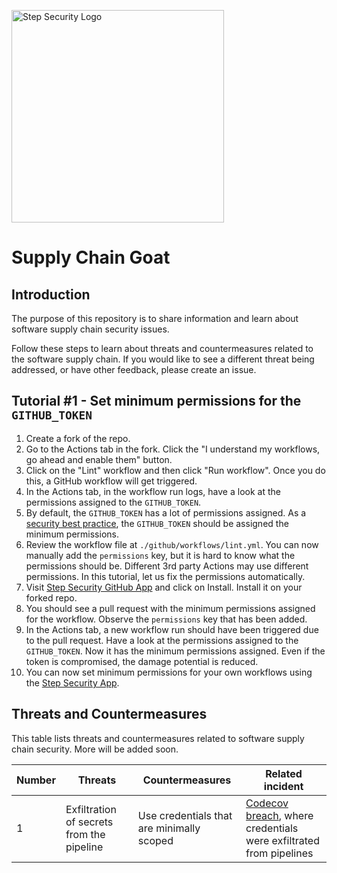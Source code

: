<p align="left">
  <img src="https://step-security-images.s3.us-west-2.amazonaws.com/Final-Logo-06.png" alt="Step Security Logo" width="340">
</p>

# Supply Chain Goat

## Introduction

The purpose of this repository is to share information and learn about software supply chain security issues. 

Follow these steps to learn about threats and countermeasures related to the software supply chain. If you would like to see a different threat being addressed, or have other feedback, please create an issue. 

## Tutorial #1 - Set minimum permissions for the `GITHUB_TOKEN`

1. Create a fork of the repo.
2. Go to the Actions tab in the fork. Click the "I understand my workflows, go ahead and enable them" button. 
3. Click on the "Lint" workflow and then click "Run workflow". Once you do this, a GitHub workflow will get triggered.
4. In the Actions tab, in the workflow run logs, have a look at the permissions assigned to the `GITHUB_TOKEN`. 
5. By default, the `GITHUB_TOKEN` has a lot of permissions assigned. As a [security best practice](https://github.blog/changelog/2021-04-20-github-actions-control-permissions-for-github_token/), the `GITHUB_TOKEN` should be assigned the minimum permissions.  
6. Review the workflow file at `./github/workflows/lint.yml`. You can now manually add the `permissions` key, but it is hard to know what the permissions should be. Different 3rd party Actions may use different permissions. In this tutorial, let us fix the permissions automatically. 
7. Visit [Step Security GitHub App](https://github.com/apps/step-security) and click on Install. Install it on your forked repo.
8. You should see a pull request with the minimum permissions assigned for the workflow. Observe the `permissions` key that has been added. 
9. In the Actions tab, a new workflow run should have been triggered due to the pull request. Have a look at the permissions assigned to the `GITHUB_TOKEN`. Now it has the minimum permissions assigned. Even if the token is compromised, the damage potential is reduced. 
10. You can now set minimum permissions for your own workflows using the [Step Security App](https://github.com/apps/step-security).

## Threats and Countermeasures

This table lists threats and countermeasures related to software supply chain security. More will be added soon. 

Number | Threats  | Countermeasures  | Related incident
-------|--------- |------------------|----------------
1      |Exfiltration of secrets from the pipeline | Use credentials that are minimally scoped | [Codecov breach](https://about.codecov.io/security-update/), where credentials were exfiltrated from pipelines
